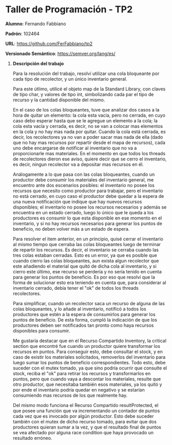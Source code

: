 
# Taller de Programación - TP2

**Alumno**: Fernando Fabbiano

**Padrón**: 102464

**URL**: https://github.com/FerFabbiano/tp2

**Versionado Semántico**: https://semver.org/lang/es/

1. **Descripción del trabajo**

	Para la resolución del trabajo, resolví utilizar una cola bloqueante por cada tipo de recolector, y un único inventario general. 

	Para este útlimo, utilicé el objeto map de la Standard Library, con claves de tipo char, y valores de tipo int, simbolizando cada par el tipo de recurso y la cantidad disponible del mismo. 
	
	En el caso de los colas bloqueantes, tuve que analizar dos casos a la hora de quitar un elemento: la cola esta vacía, pero no cerrada, en cuyo caso debo esperar hasta que se le agregue un elemento a la cola; la cola esta vacía y cerrada, es decir, no se van a colocar mas elementos en la cola y no hay mas nada por quitar. Cuando la cola está cerrada, es decir, los recolectores ya no van a poder sacar mas nada de ella (dado que no hay mas recursos por repartir desde el mapa de recursos), cada uno debe encargarse de notificar al inventario que no va a proporcionarle mas materiales. En el momento en que todos los threads de recolectores dieron ese aviso, quiere decir que se cerro el inventario, es decir, ningun recolector va a depositar mas recursos en él. 
	
	Análogamente a lo que pasa con las colas bloqueantes, cuando un productor debe consumir los materiales del inventario general, me encuentro ante dos escenarios posibles: el inventario no posee los recursos que necesito como productor para trabajar, pero el inventario no está cerrado, en cuyo caso el productor debe quedar a la espera de una nueva notificación que indique que hay nuevos recursos disponibles; el inventario no posee los recursos necesarios y además se encuentra en un estado cerrado, luego lo único que le queda a los productores es consumir lo que esta disponible en ese momento en el inventario, y si no hay recursos necesarios para generar los puntos de beneficio, no deben volver más a un estado de espera.
	
	Para resolver el item anterior, en un principio, quisé cerrar el inventario al mismo tiempo que cerraba las colas bloqueantes luego de terminar de repartir los recursos. Es decir, el inventario se cerraba cuando las tres colas estaban cerradas. Esto es un error, ya que es posible que cuando cierro las colas bloqueantes, aun exista algun recolector que este añadiendo el material que quitó de dicha cola al inventario, y si cierro este último, ese recurso se perdería y no sería tenido en cuenta para generar los puntos de beneficio. Es por eso que resolví que la forma de solucionar esto era teniendo en cuenta que, para considerar al inventario cerrado, debía tener el "ok" de todos los threads recolectores. 
	
	Para simplificar, cuando un recolector saca un recurso de alguna de las colas bloqueantes, y lo añade al inventario, notificó a todos los productores que estén a la espera de consumirlos para generar los puntos de beneficio. De esta forma, cumpló la indicación de que los productores deben ser notificados tan pronto como haya recursos disponibles para consumir. 

	Me gustaría destacar que en el Recurso Compartido Inventory, la critical section que encontré fue cuando un productor quiere transformar los recursos en puntos. Para conseguir esto, debe consultar el stock, y en caso de existir los materiales solicitados, removerlos del inventario para luego sumar los puntos de beneficio correspondientes. Todo esto, debe suceder con el mutex tomado, ya que sino podría ocurrir que consulte el stock, reciba el "ok" para retirar los recursos y transformarlos en puntos, pero que cuando vaya a descontar los materiales, resulte que otro productor, que necesitaba también esos materiales, ya los quitó y por ende el inventario podría quedar en negativo y se estarían consumiendo mas recursos de los que realmente hay. 

	Del mismo modo funciona el Recurso Compartido resultProtected, el que posee una función que va incrementando un contador de puntos cada vez que es invocado por algún productor. Esto debe suceder también con el mutex de dicho recurso tomado, para evitar que dos productores quieran sumar a la vez, y que el resultado final de puntos se vea afectado por alguna race condition que haya provocado un resultado erróneo. 


